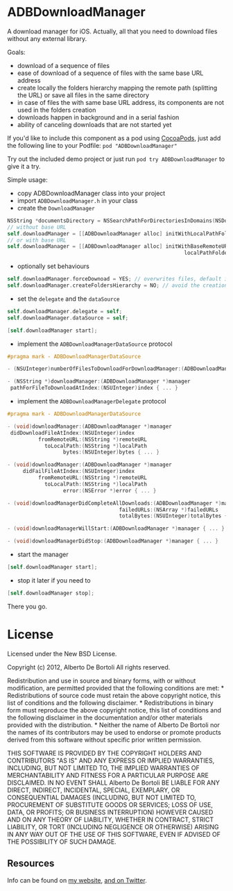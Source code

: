 # ADBDownloadManager

A download manager for iOS. Actually, all that you need to download files without any external library.

Goals:

* download of a sequence of files
* ease of download of a sequence of files with the same base URL address
* create locally the folders hierarchy mapping the remote path (splitting the URL) or save all files in the same directory
* in case of files the with same base URL address, its components are not used in the folders creation
* downloads happen in background and in a serial fashion
* ability of canceling downloads that are not started yet

If you'd like to include this component as a pod using [CocoaPods](http://cocoapods.org/), just add the following line to your Podfile: `pod "ADBDownloadManager"`

Try out the included demo project or just run `pod try ADBDownloadManager` to give it a try.


Simple usage:

- copy ADBDownloadManager class into your project
- import `ADBDownloadManager.h` in your class
- create the `DownloadManager`

``` objective-c
NSString *documentsDirectory = NSSearchPathForDirectoriesInDomains(NSDocumentDirectory, NSUserDomainMask, YES)[0];
// without base URL
self.downloadManager = [[ADBDownloadManager alloc] initWithLocalPathFolder:documentsDirectory];
// or with base URL
self.downloadManager = [[ADBDownloadManager alloc] initWithBaseRemoteURL:@"http://www.myservice.com/"
                                                         localPathFolder:documentsDirectory];
```

- optionally set behaviours

``` objective-c
self.downloadManager.forceDownoad = YES; // overwrites files, default is NO
self.downloadManager.createFoldersHierarchy = NO; // avoid the creation of the folders hierarchy, default is YES
```

- set the `delegate` and the `dataSource`

``` objective-c
self.downloadManager.delegate = self;
self.downloadManager.dataSource = self;

[self.downloadManager start];
```

- implement the `ADBDownloadManagerDataSource` protocol

``` objective-c
#pragma mark - ADBDownloadManagerDataSource

- (NSUInteger)numberOfFilesToDownloadForDownloadManager:(ADBDownloadManager *)manager { ... }

- (NSString *)downloadManager:(ADBDownloadManager *)manager
 pathForFileToDownloadAtIndex:(NSUInteger)index { ... }

```

- implement the `ADBDownloadManagerDelegate` protocol

``` objective-c
#pragma mark - ADBDownloadManagerDataSource

- (void)downloadManager:(ADBDownloadManager *)manager
 didDownloadFileAtIndex:(NSUInteger)index
          fromRemoteURL:(NSString *)remoteURL
            toLocalPath:(NSString *)localPath
                  bytes:(NSUInteger)bytes { ... }

- (void)downloadManager:(ADBDownloadManager *)manager
     didFailFileAtIndex:(NSUInteger)index
          fromRemoteURL:(NSString *)remoteURL
            toLocalPath:(NSString *)localPath
                  error:(NSError *)error { ... }

- (void)downloadManagerDidCompleteAllDownloads:(ADBDownloadManager *)manager
                                    failedURLs:(NSArray *)failedURLs
                                    totalBytes:(NSUInteger)totalBytes { ... }

- (void)downloadManagerWillStart:(ADBDownloadManager *)manager { ... }

- (void)downloadManagerDidStop:(ADBDownloadManager *)manager { ... }
```

- start the manager

``` objective-c
[self.downloadManager start];
```

- stop it later if you need to

``` objective-c
[self.downloadManager stop];
```

There you go.


# License

Licensed under the New BSD License.

Copyright (c) 2012, Alberto De Bortoli
All rights reserved.

Redistribution and use in source and binary forms, with or without
modification, are permitted provided that the following conditions are met:
    * Redistributions of source code must retain the above copyright
      notice, this list of conditions and the following disclaimer.
    * Redistributions in binary form must reproduce the above copyright
      notice, this list of conditions and the following disclaimer in the
      documentation and/or other materials provided with the distribution.
    * Neither the name of Alberto De Bortoli nor the
      names of its contributors may be used to endorse or promote products
      derived from this software without specific prior written permission.

THIS SOFTWARE IS PROVIDED BY THE COPYRIGHT HOLDERS AND CONTRIBUTORS "AS IS" AND
ANY EXPRESS OR IMPLIED WARRANTIES, INCLUDING, BUT NOT LIMITED TO, THE IMPLIED
WARRANTIES OF MERCHANTABILITY AND FITNESS FOR A PARTICULAR PURPOSE ARE
DISCLAIMED. IN NO EVENT SHALL Alberto De Bortoli BE LIABLE FOR ANY
DIRECT, INDIRECT, INCIDENTAL, SPECIAL, EXEMPLARY, OR CONSEQUENTIAL DAMAGES
(INCLUDING, BUT NOT LIMITED TO, PROCUREMENT OF SUBSTITUTE GOODS OR SERVICES;
LOSS OF USE, DATA, OR PROFITS; OR BUSINESS INTERRUPTION) HOWEVER CAUSED AND
ON ANY THEORY OF LIABILITY, WHETHER IN CONTRACT, STRICT LIABILITY, OR TORT
(INCLUDING NEGLIGENCE OR OTHERWISE) ARISING IN ANY WAY OUT OF THE USE OF THIS
SOFTWARE, EVEN IF ADVISED OF THE POSSIBILITY OF SUCH DAMAGE.

## Resources

Info can be found on [my website](http://www.albertodebortoli.it), [and on Twitter](http://twitter.com/albertodebo).
